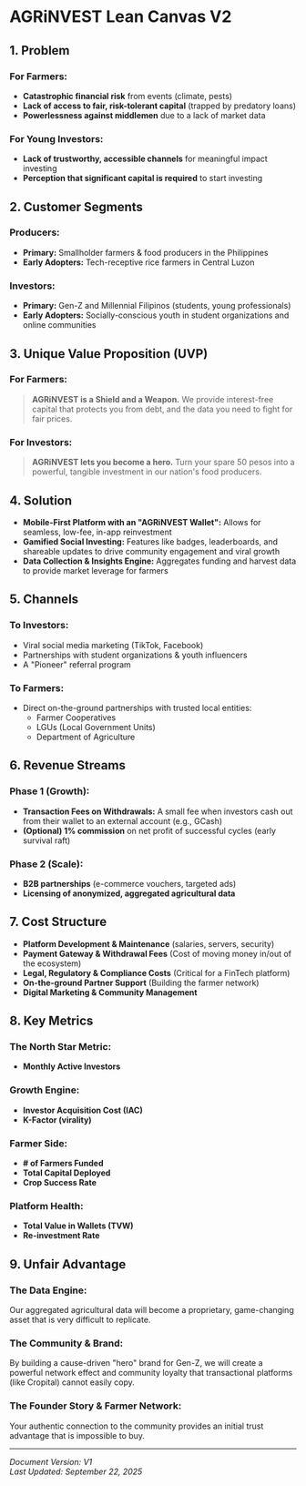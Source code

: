 # AGRiNVEST Lean Canvas V2

## 1. Problem

### For Farmers:
- **Catastrophic financial risk** from events (climate, pests)
- **Lack of access to fair, risk-tolerant capital** (trapped by predatory loans)
- **Powerlessness against middlemen** due to a lack of market data

### For Young Investors:
- **Lack of trustworthy, accessible channels** for meaningful impact investing
- **Perception that significant capital is required** to start investing

## 2. Customer Segments

### Producers:
- **Primary:** Smallholder farmers & food producers in the Philippines
- **Early Adopters:** Tech-receptive rice farmers in Central Luzon

### Investors:
- **Primary:** Gen-Z and Millennial Filipinos (students, young professionals)
- **Early Adopters:** Socially-conscious youth in student organizations and online communities

## 3. Unique Value Proposition (UVP)

### For Farmers:
> **AGRiNVEST is a Shield and a Weapon.** We provide interest-free capital that protects you from debt, and the data you need to fight for fair prices.

### For Investors:
> **AGRiNVEST lets you become a hero.** Turn your spare 50 pesos into a powerful, tangible investment in our nation's food producers.

## 4. Solution

- **Mobile-First Platform with an "AGRiNVEST Wallet":** Allows for seamless, low-fee, in-app reinvestment
- **Gamified Social Investing:** Features like badges, leaderboards, and shareable updates to drive community engagement and viral growth
- **Data Collection & Insights Engine:** Aggregates funding and harvest data to provide market leverage for farmers

## 5. Channels

### To Investors:
- Viral social media marketing (TikTok, Facebook)
- Partnerships with student organizations & youth influencers
- A "Pioneer" referral program

### To Farmers:
- Direct on-the-ground partnerships with trusted local entities:
  - Farmer Cooperatives
  - LGUs (Local Government Units)
  - Department of Agriculture

## 6. Revenue Streams

### Phase 1 (Growth):
- **Transaction Fees on Withdrawals:** A small fee when investors cash out from their wallet to an external account (e.g., GCash)
- **(Optional) 1% commission** on net profit of successful cycles (early survival raft)

### Phase 2 (Scale):
- **B2B partnerships** (e-commerce vouchers, targeted ads)
- **Licensing of anonymized, aggregated agricultural data**

## 7. Cost Structure

- **Platform Development & Maintenance** (salaries, servers, security)
- **Payment Gateway & Withdrawal Fees** (Cost of moving money in/out of the ecosystem)
- **Legal, Regulatory & Compliance Costs** (Critical for a FinTech platform)
- **On-the-ground Partner Support** (Building the farmer network)
- **Digital Marketing & Community Management**

## 8. Key Metrics

### The North Star Metric:
- **Monthly Active Investors**

### Growth Engine:
- **Investor Acquisition Cost (IAC)**
- **K-Factor (virality)**

### Farmer Side:
- **# of Farmers Funded**
- **Total Capital Deployed**
- **Crop Success Rate**

### Platform Health:
- **Total Value in Wallets (TVW)**
- **Re-investment Rate**

## 9. Unfair Advantage

### The Data Engine:
Our aggregated agricultural data will become a proprietary, game-changing asset that is very difficult to replicate.

### The Community & Brand:
By building a cause-driven "hero" brand for Gen-Z, we will create a powerful network effect and community loyalty that transactional platforms (like Cropital) cannot easily copy.

### The Founder Story & Farmer Network:
Your authentic connection to the community provides an initial trust advantage that is impossible to buy.

---

*Document Version: V1*  
*Last Updated: September 22, 2025*
